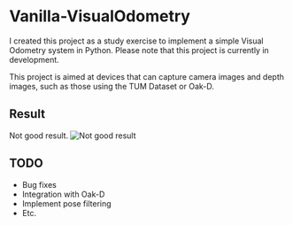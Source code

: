 # Vanilla-VisualOdometry

I created this project as a study exercise to implement a simple Visual Odometry system in Python.
Please note that this project is currently in development.

This project is aimed at devices that can capture camera images and depth images, such as those using the TUM Dataset or Oak-D.

## Result
Not good result.
![Not good result](./gif/trajectory_tumdataset.gif)

## TODO
- Bug fixes
- Integration with Oak-D
- Implement pose filtering
- Etc.
